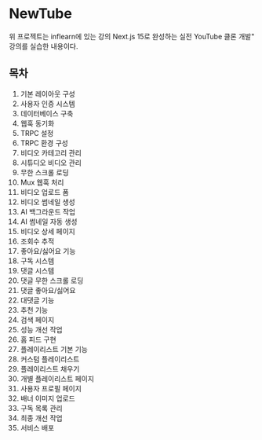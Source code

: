 # NewTube
위 프로젝트는 inflearn에 있는 강의 Next.js 15로 완성하는 실전 YouTube 클론 개발" 강의를 실습한 내용이다.

## 목차
1. 기본 레이아웃 구성
2. 사용자 인증 시스템
3. 데이터베이스 구축
4. 웹훅 동기화
5. TRPC 설정
6. TRPC 환경 구성
7. 비디오 카테고리 관리
8. 시튜디오 비디오 관리
9. 무한 스크롤 로딩
10. Mux 웹훅 처리
11. 비디오 업로드 폼
12. 비디오 썸네일 생성
13. AI 백그라운드 작업
14. AI 썸네일 자동 생성
15. 비디오 상세 페이지
16. 조회수 추적
17. 좋아요/싫어요 기능
18. 구독 시스템
19. 댓글 시스템
20. 댓글 무한 스크롤 로딩
21. 댓글 좋아요/싫어요
22. 대댓글 기능
23. 추천 기능
24. 검색 페이지
25. 성능 개선 작업
26. 홈 피드 구현
27. 플레이리스트 기본 기능
28. 커스텀 플레이리스트
29. 플레이리스트 채우기
30. 개별 플레이리스트 페이지
31. 사용자 프로필 페이지
32. 배너 이미지 업로드
33. 구독 목록 관리
34. 최종 개선 작업
35. 서비스 배포
